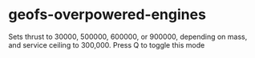 # geofs-overpowered-engines
Sets thrust to 30000, 500000, 600000, or 900000, depending on mass, and service ceiling to 300,000. Press Q to toggle this mode
